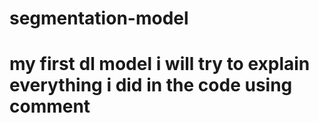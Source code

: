 # segmentation-model
# my first dl model i will try to explain everything i did in the code using comment
